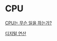 # CPU

[CPU는 무슨 일을 하는가?](CPU%2010f399d1ecc14d95882b778695c1891a/CPU%E1%84%82%E1%85%B3%E1%86%AB%20%E1%84%86%E1%85%AE%E1%84%89%E1%85%B3%E1%86%AB%20%E1%84%8B%E1%85%B5%E1%86%AF%E1%84%8B%E1%85%B3%E1%86%AF%20%E1%84%92%E1%85%A1%E1%84%82%E1%85%B3%E1%86%AB%E1%84%80%E1%85%A1%20bb96310d8ac348aba9cd3da437af40b3.md)

[디지털 연산](CPU%2010f399d1ecc14d95882b778695c1891a/%E1%84%83%E1%85%B5%E1%84%8C%E1%85%B5%E1%84%90%E1%85%A5%E1%86%AF%20%E1%84%8B%E1%85%A7%E1%86%AB%E1%84%89%E1%85%A1%E1%86%AB%200d8fa1de0cc24170bdcad430eacfd3eb.md)